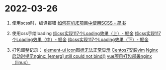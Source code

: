 # 2022-03-26

1. 使用scss时，编译报错
[如何在VUE项目中使用SCSS - 简书](https://www.jianshu.com/p/2823f27f9dd7)

2. 使用css手绘loading
[纯css实现117个Loading效果（上）- 掘金](https://juejin.cn/post/7037036742985121800)
[纯css实现117个Loading效果（中）- 掘金](https://juejin.cn/post/7037636080539009038)
[纯css实现117个Loading效果（下）- 掘金](https://juejin.cn/post/7037660617779445796)

3. 打包调整记录：
[element-ui icon图标无法正常显示](https://blog.csdn.net/weixin_43778272/article/details/100091826)
[Centos7安装vim](https://blog.csdn.net/qq_39329994/article/details/121487148)
[Nginx启动时提示nginx: [emerg] still could not bind()](https://blog.csdn.net/OMGcome/article/details/123123461)
[vue项目打包部署nginx（linux）](https://www.jianshu.com/p/5c7f4071fa08)
